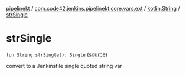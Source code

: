 [pipelinekt](../../index.md) / [com.code42.jenkins.pipelinekt.core.vars.ext](../index.md) / [kotlin.String](index.md) / [strSingle](./str-single.md)

# strSingle

`fun `[`String`](https://kotlinlang.org/api/latest/jvm/stdlib/kotlin/-string/index.html)`.strSingle(): Single` [(source)](https://github.com/code42/pipelinekt/tree/master/core/src/main/kotlin/com/code42/jenkins/pipelinekt/core/vars/ext/Ext.kt#L19)

convert to a Jenkinsfile single quoted string var

